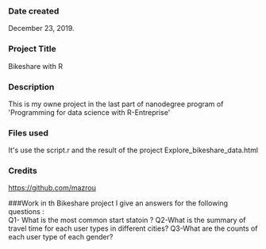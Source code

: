 ### Date created
December 23, 2019.

### Project Title
Bikeshare with R

### Description
This is my owne project in the last part of nanodegree program of 'Programming for data science with R-Entreprise'

### Files used
It's use the script.r
 and the result of the project Explore_bikeshare_data.html

### Credits
https://github.com/mazrou

###Work in th Bikeshare project I give an answers for the following questions :  
  Q1- What is the most common start statoin ?
  Q2-What is the summary of travel time for each user types in different cities? 
  Q3-What are the counts of each user type of each gender?

